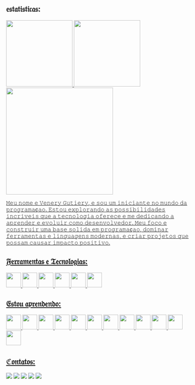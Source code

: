 ## 𝔢𝔰𝔱𝔞𝔱𝔦𝔰𝔱𝔦𝔠𝔞𝔰:
<div>
<a href="https://github.com/SERUMANINH0">
<img loading="lazy" height="180em" src="https://github-readme-stats.vercel.app/api/top-langs/?username=SERUMANINH0&layout=compact&langs_count=7&theme=dracula"/>
<img loading="lazy" height="180em" src="https://github-readme-stats.vercel.app/api?username=SERUMANINH0&show_icons=true&theme=dracula&include_all_commits=true&count_private=true"/>
</div>
  
<div>
<img loading="lazy" src= https://github.com/user-attachments/assets/c7c8b5db-d1b2-4963-8f0b-3283605da4cc width="290" height="290"/>
</div>

𝙼𝚎𝚞 𝚗𝚘𝚖𝚎 𝚎 𝚅𝚎𝚗𝚎𝚛𝚢 𝙶𝚞𝚝𝚒𝚎𝚛𝚢, 𝚎 𝚜𝚘𝚞 𝚞𝚖 𝚒𝚗𝚒𝚌𝚒𝚊𝚗𝚝𝚎 𝚗𝚘 𝚖𝚞𝚗𝚍𝚘 𝚍𝚊 𝚙𝚛𝚘𝚐𝚛𝚊𝚖𝚊ç𝚊𝚘. 𝙴𝚜𝚝𝚘𝚞 𝚎𝚡𝚙𝚕𝚘𝚛𝚊𝚗𝚍𝚘 𝚊𝚜 𝚙𝚘𝚜𝚜𝚒𝚋𝚒𝚕𝚒𝚍𝚊𝚍𝚎𝚜 𝚒𝚗𝚌𝚛𝚒𝚟𝚎𝚒𝚜 𝚚𝚞𝚎 𝚊 𝚝𝚎𝚌𝚗𝚘𝚕𝚘𝚐𝚒𝚊 𝚘𝚏𝚎𝚛𝚎𝚌𝚎 𝚎 𝚖𝚎 𝚍𝚎𝚍𝚒𝚌𝚊𝚗𝚍𝚘 𝚊 𝚊𝚙𝚛𝚎𝚗𝚍𝚎𝚛 𝚎 𝚎𝚟𝚘𝚕𝚞𝚒𝚛 𝚌𝚘𝚖𝚘 𝚍𝚎𝚜𝚎𝚗𝚟𝚘𝚕𝚟𝚎𝚍𝚘𝚛. </div>
𝙼𝚎𝚞 𝚏𝚘𝚌𝚘 𝚎 𝚌𝚘𝚗𝚜𝚝𝚛𝚞𝚒𝚛 𝚞𝚖𝚊 𝚋𝚊𝚜𝚎 𝚜𝚘𝚕𝚒𝚍𝚊 𝚎𝚖 𝚙𝚛𝚘𝚐𝚛𝚊𝚖𝚊ç𝚊𝚘, 𝚍𝚘𝚖𝚒𝚗𝚊𝚛 𝚏𝚎𝚛𝚛𝚊𝚖𝚎𝚗𝚝𝚊𝚜 𝚎 𝚕𝚒𝚗𝚐𝚞𝚊𝚐𝚎𝚗𝚜 𝚖𝚘𝚍𝚎𝚛𝚗𝚊𝚜, 𝚎 𝚌𝚛𝚒𝚊𝚛 𝚙𝚛𝚘𝚓𝚎𝚝𝚘𝚜 𝚚𝚞𝚎 𝚙𝚘𝚜𝚜𝚊𝚖 𝚌𝚊𝚞𝚜𝚊𝚛 𝚒𝚖𝚙𝚊𝚌𝚝𝚘 𝚙𝚘𝚜𝚒𝚝𝚒𝚟𝚘. 

## 𝔉𝔢𝔯𝔯𝔞𝔪𝔢𝔫𝔱𝔞𝔰 𝔢 𝔗𝔢𝔠𝔫𝔬𝔩𝔬𝔤𝔦𝔞𝔰:
<div>
<img loading="lazy" src="https://cdn.jsdelivr.net/gh/devicons/devicon/icons/git/git-original.svg" width="40" height="40"/> 
<img src="https://cdn.jsdelivr.net/gh/devicons/devicon@latest/icons/canva/canva-original.svg" width="40" height="40"/>
<img loading="lazy" src="https://cdn.jsdelivr.net/gh/devicons/devicon@latest/icons/github/github-original-wordmark.svg" width="40" height="40"/> 
<img loading="lazy" src="https://cdn.jsdelivr.net/gh/devicons/devicon@latest/icons/figma/figma-original.svg" width="40" height="40"/> 
<img loading="lazy" src="https://cdn.jsdelivr.net/gh/devicons/devicon@latest/icons/eslint/eslint-original-wordmark.svg" width="40" height="40"/> 
<img  loading="lazy" src="https://cdn.jsdelivr.net/gh/devicons/devicon@latest/icons/firebase/firebase-original-wordmark.svg" width="40" height="40"/>  
</div>

## 𝔈𝔰𝔱𝔬𝔲 𝔞𝔭𝔯𝔢𝔫𝔡𝔢𝔫𝔡𝔬: 
<div>
<img loading="lazy" src="https://cdn.jsdelivr.net/gh/devicons/devicon/icons/java/java-original.svg" width="40" height="40"/> 
<img loading="lazy" src="https://cdn.jsdelivr.net/gh/devicons/devicon/icons/linux/linux-original.svg" width="40" height="40"/>  
<img loading="lazy" src="https://cdn.jsdelivr.net/gh/devicons/devicon@latest/icons/python/python-original-wordmark.svg" width="40" height="40"/> 
<img  loading="lazy" src="https://cdn.jsdelivr.net/gh/devicons/devicon@latest/icons/react/react-original.svg" width="40" height="40"/>
<img  loading="lazy" src="https://cdn.jsdelivr.net/gh/devicons/devicon@latest/icons/sqldeveloper/sqldeveloper-original.svg" width="40" height="40"/>
<img  loading="lazy" src="https://cdn.jsdelivr.net/gh/devicons/devicon@latest/icons/nodejs/nodejs-original-wordmark.svg" width="40" height="40"/>       
<img  loading="lazy" src="https://cdn.jsdelivr.net/gh/devicons/devicon@latest/icons/mysql/mysql-original-wordmark.svg" width="40" height="40"/>
<img  loading="lazy" src="https://cdn.jsdelivr.net/gh/devicons/devicon@latest/icons/javascript/javascript-original.svg" width="40" height="40"/>
<img  loading="lazy" src="https://cdn.jsdelivr.net/gh/devicons/devicon@latest/icons/html5/html5-original-wordmark.svg" width="40" height="40"/>
<img  loading="lazy" src="https://cdn.jsdelivr.net/gh/devicons/devicon@latest/icons/css3/css3-original-wordmark.svg" width="40" height="40"/>
<img  loading="lazy" src="https://cdn.jsdelivr.net/gh/devicons/devicon@latest/icons/csharp/csharp-original.svg" width="40" height="40"/>
<img  loading="lazy" src="https://cdn.jsdelivr.net/gh/devicons/devicon@latest/icons/cplusplus/cplusplus-original.svg" width="40" height="40"/>     
</div>

## ℭ𝔬𝔫𝔱𝔞𝔱𝔬𝔰:
<div>
<a href="https://www.youtube.com/@venerygutiery8436" target="_blank"><img loading="lazy" src="https://img.shields.io/badge/YouTube-FF0000?style=for-the-badge&logo=youtube&logoColor=white" target="_blank"></a>
<a href="https://instagram.com/venery_gutiery" target="_blank"><img loading="lazy" src="https://img.shields.io/badge/-Instagram-%23E4405F?style=for-the-badge&logo=instagram&logoColor=white" target="_blank"></a>
<a href="https://www.twitch.tv/serumaninh0000" target="_blank"><img loading="lazy" src="https://img.shields.io/badge/Twitch-9146FF?style=for-the-badge&logo=twitch&logoColor=white" target="_blank"></a>
<a href = "mailto:contato@veneryportorufino@gmail.com"><img loading="lazy" src="https://img.shields.io/badge/Gmail-D14836?style=for-the-badge&logo=gmail&logoColor=white" target="_blank"></a>
<a href="https://www.linkedin.com/in/venery-gutiery-7403b426a" target="_blank"><img loading="lazy" src="https://img.shields.io/badge/-LinkedIn-%230077B5?style=for-the-badge&logo=linkedin&logoColor=white" target="_blank"></a>   
</div>
